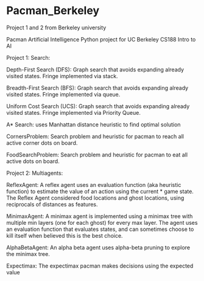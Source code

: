 # Pacman_Berkeley
Project 1 and 2 from Berkeley university 

Pacman Artificial Intelligence Python project for UC Berkeley CS188 Intro to AI

Project 1: Search:

Depth-First Search (DFS): Graph search that avoids expanding already visited states. Fringe implemented via stack.

Breadth-First Search (BFS): Graph search that avoids expanding already visited states. Fringe implemented via queue.

Uniform Cost Search (UCS): Graph search that avoids expanding already visited states. Fringe implemented via Priority Queue.

A* Search: uses Manhattan distance heuristic to find optimal solution

CornersProblem: Search problem and heuristic for pacman to reach all active corner dots on board.

FoodSearchProblem: Search problem and heuristic for pacman to eat all active dots on board.

Project 2: Multiagents:

ReflexAgent: A reflex agent uses an evaluation function (aka heuristic function) to estimate the value of an action using the current * game state. The Reflex Agent considered food locations and ghost locations, using reciprocals of distances as features.

MinimaxAgent: A minimax agent is implemented using a minimax tree with multiple min layers (one for each ghost) for every max layer. The agent uses an evaluation function that evaluates states, and can sometimes choose to kill itself when believed this is the best choice.

AlphaBetaAgent: An alpha beta agent uses alpha-beta pruning to explore the minimax tree.

Expectimax: The expectimax pacman makes decisions using the expected value
